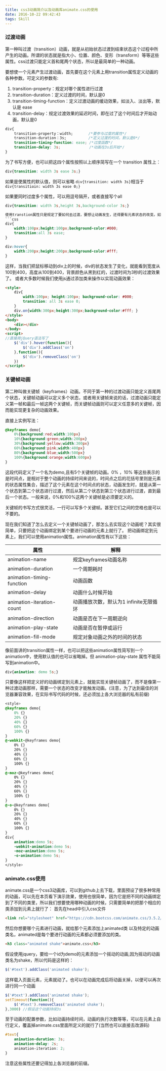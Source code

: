 ```yaml
---
title: css3动画简介以及动画库animate.css的使用
date: 2016-10-22 09:42:43
tags: Skill
---
```


### 过渡动画
第一种叫过渡（transition）动画，就是从初始状态过渡到结束状态这个过程中所产生的动画。所谓的状态就是指大小、位置、颜色、变形（transform）等等这些属性。css过渡只能定义首和尾两个状态，所以是最简单的一种动画。

要想使一个元素产生过渡动画，首先要在这个元素上用transition属性定义动画的各种参数。可定义的参数有:
1. transition-property：规定对哪个属性进行过渡
2. transition-duration：定义过渡的时间，默认是0
3. transition-timing-function：定义过渡动画的缓动效果，如淡入、淡出等，默认是 ease
4. transition-delay：规定过渡效果的延迟时间，即在过了这个时间后才开始动画，默认是0
```css
div{
    transition-property：width;       /*要参与过度的属性*/
    transition-duration：3s;          /*定义过渡的时间，默认是0*/
    transition-timing-function: ease; /*过度函数*/
    transition-delay: 3s;             /*动画在3s后开始*/
}
```
为了书写方便，也可以把这四个属性按照以上顺序简写在一个 transition 属性上：
```css
div{transition: width 3s ease 3s;}
```
如果是使属性的默认值，则可以省略
`div{transition: width 3s}`相当于`div{transitioin: width 3s ease 0;}`

如果要同时过度多个属性，可以用逗号隔开，或者直接写个all
```css
div{transition: width 3s,height 3s,background-color 3s;}

使用transtion属性只是规定了要如何去过渡，要想让动画发生，还得要有元素状态的改变。如何改变元素状态呢，当然就是在css中给这个元素定义一个类（:hover等伪类也可以），这个类描述的是过渡动画结束时元素的状态。
```css
div{
    width:100px;height:100px;background-color:#000;
    transition:all 3s ease;
}

div:hover{
    width:200px;height:200px;background-color:#fff;
}
```
这样，当我们把鼠标移动到div上的时候，div的状态发生了变化，就能看到宽度从100到400，高度从100到400，背景颜色从黑到红的，过渡时间为3秒的过渡效果了。
或者大多数时候我们使用js通过添加类来操作以实现动画效果：
```html
<style>
    div{
        width:100px; height:100px; background-color: #000;
        transition: all 3s ease 0;
    }
    div.on{width:300px;height:300px;background-color:#fff; }
</style>
<body>
    <div></div>
</body>
<script>
//直接用jQuery语法写了
    $('div').hover(function(){
        $('div').addClass('on')
    },function(){
        $('div').removeClass('on')
    })
</script>
```

### 关键帧动画
第二种叫做关键帧（keyframes）动画。不同于第一种的过渡动画只能定义首尾两个状态，关键帧动画可以定义多个状态，或者用关键帧来说的话，过渡动画只能定义第一帧和最后一帧这两个关键帧，而关键帧动画则可以定义任意多的关键帧，因而能实现更复杂的动画效果。

直接上实例写法：
```css
@keyframes demo{
    0%{background:red;width:100px}
    10%{background:green;width:200px}
    30%{background:yellow;width:300px}
    60%{background:pink;width:400px}
    80%{background:blue;width:500px}
    100%{background:orange;width:600px}
}
```
 这段代码定义了一个名为demo,且有5个关键帧的动画。0% ，10% 等这些表示的是时间点，是相对于整个动画的持续时间来说的，时间点之后的花括号里则是元素的状态属性集合，描述了这个元素在这个时间点的状态，动画发生时，就是从第一个状态到第二个状态进行过渡，然后从第二个状态到第三个状态进行过渡，直到最后一个状态。一般来说，0%和100%这两个关键帧是必须要定义的。

 关键帧的书写方式很灵活，一行可以写多个关键帧。甚至它们之间的空格也是可以不要的。


 现在我们知道了怎么去定义一个关键帧动画了，那怎么去实现这个动画呢？其实很简单，只要把这个动画绑定到某个要进行动画的元素上就行了。
 把动画绑定到元素上，我们可以使用animation属性。animation属性有以下这些：

| 属性          |解释     |
| ------------- |-------------|
| animation-name        | 规定keyframes动画名称    |
| animation-duration   | 一个周期耗时          |
| animation-timing-function   | 动画函数          |
| animation-delay   | 动画什么时候开始        |
| animation-iteration-count   | 动画播放次数，默认为1  infinite无限循环        |
| animation-direction   | 动画是否在下一周期逆向        |
| animation-play-state   | 动画是否在暂停或运行        |
| animation-fill-mode   | 规定对象动画之外的时间的状态        |

像前面讲的transition属性一样，也可以把这些animation属性简写到一个animation中，使用默认值的也可以省略掉。但 animation-play-state 属性不能简写到animation中。
```css
div{animation: demo 5s;}
```
只要像这样把定义好的动画绑定到元素上，就能实现关键帧动画了，而不是像第一种过渡动画那样，需要一个状态的改变才能触发动画。(注意，为了达到最佳的浏览器兼容效果，在实际书写代码的时候，还必须加上各大浏览器的私有前缀)
```css
<style>
@keyframes demo{
    0% {}
    20% {}
    40% {}
    60% {}
    100% {}
}
@-webkit-@keyframes demo{
    0% {}
    20% {}
    40% {}
    60% {}
    100% {}
}
@-moz-@keyframes demo{
    0% {}
    20% {}
    40% {}
    60% {}
    100% {}
}
@-o-@keyframes demo{
    0% {}
    20% {}
    40% {}
    60% {}
    100% {}
}
div{
    animation:demo 5s;
    -webkit-animation:demo 5s;
    -moz-animation:demo 5s;
    -o-animation:demo 5s;
}
</style>
```

### animate.css使用
animate.css是一个css3动画库，可以到github上去下载，里面预设了很多种常用的动画，可以先在本页看下演示效果，使用也很简单，因为它是把不同的动画绑定到了不同的类里，所以我们想要使用哪种动画的时候，只需要简单的把那个相应的类添加到元素上就行了：
首先在head中引入css文件
```html
<link rel="stylesheet" href="https://cdn.bootcss.com/animate.css/3.5.2/animate.min.css">
```
然后你想要哪个元素进行动画，就给那个元素添加上animated类 以及特定的动画类名，animated是每个要进行动画的元素都必须要添加的类。
```html
<h3 class="animated shake">animate.css</h3>
```

假设使用jquery，要给一个id为demo的元素添加一个摇动的动画,因为摇动的动画类名为shake，所以代码是这样的：
```js
$('#text').addClass('animated shake');
```
这样载入页面元素，元素就动了。也可以在动画完成后将动画关掉，以便可以再次进行同一个动画
```js
$('#text').addClass('animated shake');
setTimeout(function(){
    $('#text').removeClass('animated shake');
},3000) //假设这个动画持续3s
```
至于动画的配置参数，比如动画持续时间，动画的执行次数等等，可以在元素上自行定义，覆盖掉animate.css里面所定义的就行了(当然也可以直接去改源码)
```css
#text{
    animation-duration: 3s;
    animation-delay: 2s;
    animation-iteration: 2;
}
```
注意这些属性还要记得加上各浏览器的前缀。